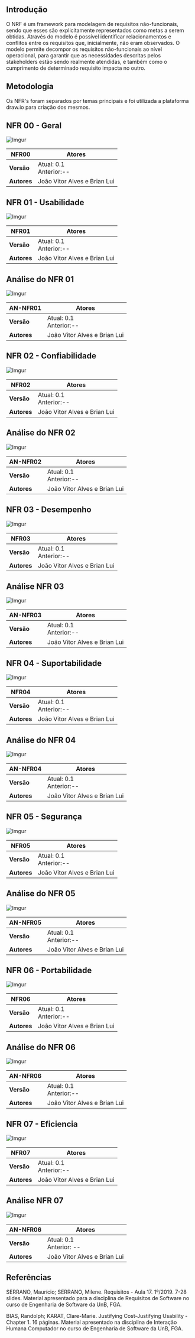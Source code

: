 
## Introdução

O NRF é um framework para modelagem de requisitos não-funcionais, sendo que esses são explicitamente representados como metas a serem obtidas. Através do modelo é possível identificar relacionamentos e conflitos entre os requisitos que, inicialmente, não eram observados. O modelo permite decompor os requisitos não-funcionais ao nível operacional, para garantir que as necessidades descritas pelos stakeholders estão sendo realmente atendidas, e também como o cumprimento de determinado requisito impacta no outro.

## Metodologia


Os NFR's foram separados por temas principais e foi utilizada a plataforma draw.io para criação dos mesmos.


## NFR 00 - Geral

![Imgur](https://i.imgur.com/wQ5SJ7d.png)

| **NFR00** | **Atores**    | 
|---------------|-----------------|
| **Versão**  | Atual: 0.1 </br>Anterior:-- | 
| **Autores**  | João Vitor Alves e Brian Lui | 

## NFR  01 - Usabilidade

![Imgur](https://i.imgur.com/2X30eBB.png)

| **NFR01** | **Atores**    | 
|---------------|-----------------|
| **Versão**  | Atual: 0.1 </br>Anterior:-- | 
| **Autores**  | João Vitor Alves e Brian Lui | 

## Análise do NFR 01

![Imgur](https://i.imgur.com/XJ7Rgks.png)

| **AN-NFR01** | **Atores**    | 
|---------------|-----------------|
| **Versão**  | Atual: 0.1 </br>Anterior:-- | 
| **Autores** | João Vitor Alves e Brian Lui | 

## NFR 02 - Confiabilidade

![Imgur](https://i.imgur.com/uluZZpx.png)

| **NFR02** | **Atores**    | 
|---------------|-----------------|
| **Versão**  | Atual: 0.1 </br>Anterior:-- | 
| **Autores**  | João Vitor Alves e Brian Lui | 


## Análise do NFR 02

![Imgur](https://i.imgur.com/IbA0Psg.png)

| **AN-NFR02** | **Atores**    | 
|---------------|-----------------|
| **Versão**  | Atual: 0.1 </br>Anterior:-- | 
| **Autores** | João Vitor Alves e Brian Lui | 


## NFR 03 - Desempenho

![Imgur](https://i.imgur.com/zIyTy2L.png)

| **NFR03** | **Atores**    | 
|---------------|-----------------|
| **Versão**  | Atual: 0.1 </br>Anterior:-- | 
| **Autores**  | João Vitor Alves e Brian Lui | 

## Análise NFR 03

![Imgur](https://i.imgur.com/C2CkC4m.png)


| **AN-NFR03** | **Atores**    | 
|---------------|-----------------|
| **Versão**  | Atual: 0.1 </br>Anterior:-- | 
| **Autores** | João Vitor Alves e Brian Lui | 



## NFR 04 - Suportabilidade

![Imgur](https://i.imgur.com/Lj1Zf4l.png)

| **NFR04** | **Atores**    | 
|---------------|-----------------|
| **Versão**  | Atual: 0.1 </br>Anterior:-- | 
| **Autores**  | João Vitor Alves e Brian Lui | 

## Análise do NFR 04

![Imgur](https://i.imgur.com/Y2UWPSn.png)
    

| **AN-NFR04** | **Atores**    | 
|---------------|-----------------|
| **Versão**  | Atual: 0.1 </br>Anterior:-- | 
| **Autores** | João Vitor Alves e Brian Lui | 

## NFR 05 - Segurança

![Imgur](https://i.imgur.com/BGw24ln.png)

| **NFR05** | **Atores**    | 
|---------------|-----------------|
| **Versão**  | Atual: 0.1 </br>Anterior:-- | 
| **Autores**  | João Vitor Alves e Brian Lui | 

## Análise do NFR 05
![Imgur](https://i.imgur.com/6n5JNHm.png)


| **AN-NFR05** | **Atores**    | 
|---------------|-----------------|
| **Versão**  | Atual: 0.1 </br>Anterior:-- | 
| **Autores** | João Vitor Alves e Brian Lui | 


## NFR 06 - Portabilidade
![Imgur](https://i.imgur.com/085LJlI.png)

| **NFR06** | **Atores**    | 
|---------------|-----------------|
| **Versão**  | Atual: 0.1 </br>Anterior:-- | 
| **Autores**  | João Vitor Alves e Brian Lui | 

## Análise do NFR 06

![Imgur](https://i.imgur.com/PcsZotE.png)

| **AN-NFR06** | **Atores**    | 
|---------------|-----------------|
| **Versão**  | Atual: 0.1 </br>Anterior:-- | 
| **Autores** | João Vitor Alves e Brian Lui | 




## NFR 07 - Eficiencia

![Imgur](https://i.imgur.com/rCJgbxG.png)

| **NFR07** | **Atores**    | 
|---------------|-----------------|
| **Versão**  | Atual: 0.1 </br>Anterior:-- | 
| **Autores**  | João Vitor Alves e Brian Lui | 

## Análise NFR 07

![Imgur](https://i.imgur.com/b9EjuUj.png)

| **AN-NFR06** | **Atores**    |
|---------------|-----------------|
| **Versão**  | Atual: 0.1 </br>Anterior: --
| **Autores** | João Vitor Alves e Brian Lui |


## Referências

SERRANO, Maurício; SERRANO, Milene. Requisitos - Aula 17. 1º/2019. 7-28 slides. Material apresentado para a disciplina de Requisitos de Software no curso de Engenharia de Software da UnB, FGA.

BIAS, Randolph; KARAT, Clare-Marie. Justifying Cost-Justifying Usability - Chapter 1. 16 páginas. Material apresentado na disciplina de Interação Humana Computador no curso de Engenharia de Software da UnB, FGA.
